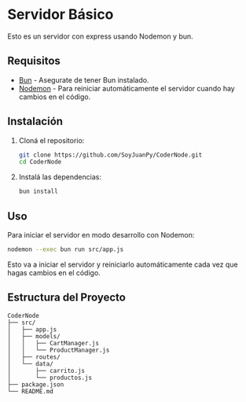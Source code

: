 # Servidor Básico

Esto es un servidor con express usando Nodemon y bun.

## Requisitos

- [Bun](https://bun.sh/) - Asegurate de tener Bun instalado.
- [Nodemon](https://nodemon.io/) - Para reiniciar automáticamente el servidor cuando hay cambios en el código.

## Instalación

1. Cloná el repositorio:

   ```bash
   git clone https://github.com/SoyJuanPy/CoderNode.git
   cd CoderNode
   ```

2. Instalá las dependencias:

   ```bash
   bun install
   ```

## Uso

Para iniciar el servidor en modo desarrollo con Nodemon:

```bash
nodemon --exec bun run src/app.js
```

Esto va a iniciar el servidor y reiniciarlo automáticamente cada vez que hagas cambios en el código.

## Estructura del Proyecto

```plaintext
CoderNode
├── src/
│   ├── app.js
│   ├── models/
│   │   ├── CartManager.js
│   │   └── ProductManager.js
│   ├── routes/
│   └── data/
│       ├── carrito.js
│       └── productos.js
├── package.json
└── README.md
```
